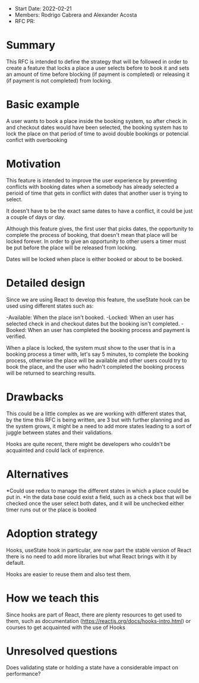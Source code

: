- Start Date: 2022-02-21
- Members: Rodrigo Cabrera and Alexander Acosta
- RFC PR: 

# Summary

This RFC is intended to define the strategy that will be followed in order to create a feature that locks a place 
a user selects before to book it and sets an amount of time before blocking (if payment is completed) or 
releasing it (if payment is not completed) from locking.

# Basic example

A user wants to book a place inside the booking system, so after check in and checkout dates would have been selected,
the booking system has to lock the place on that period of time to avoid double bookings or potencial confict with overbooking

# Motivation

This feature is intended to improve the user experience by preventing conflicts with booking dates when a somebody has already selected 
a perioid of time that gets in conflict with dates that another user is trying to select.

It doesn't have to be the exact same dates to have a conflict, it could be just a couple of days or day.

Although this feature gives, the first user that picks dates, the opportunity to complete the process of booking, that doesn't mean that
place will be locked forever. In order to give an opportunity to other users a timer must be put before the place will be released from locking.

Dates will be locked when place is either booked or about to be booked.


# Detailed design

Since we are using React to develop this feature, the useState hook can be used using different states such as:

-Available: When the place isn't booked.
-Locked: When an user has selected check in and checkout dates but the booking isn't completed.
-Booked: When an user has completed the booking process and payment is verified.

When a place is locked, the system must show to the user that is in a booking process a timer with, let's say 5 minutes, to complete the booking process,
otherwise the place will be available and other users could try to book the place, and the user who hadn't completed the booking process 
will be returned to searching results.


# Drawbacks

This could be a little complex as we are working with different states that, by the time this RFC is being written, are 3 but with further planning 
and as the system grows, it might be a need to add more states leading to a sort of juggle between states and their validations.

Hooks are quite recent, there might be developers who couldn't be acquainted and could lack of expirence.

# Alternatives

*Could use redux to manage the different states in which a place could be put in.
*In the data base could exist a field, such as a check box that will be checked once the user select both dates, and it will be unchecked either timer 
runs out or the place is booked

# Adoption strategy

Hooks, useState hook in particular, are now part the stable version of React there is no need to add more libraries but what React
brings with it by default. 

Hooks are easier to reuse them and also test them.

# How we teach this

Since hooks are part of React, there are plenty resources to get used to them, such as documentation (https://reactjs.org/docs/hooks-intro.html) 
or courses to get acquainted with the use of Hooks

# Unresolved questions

Does validating state or holding a state have a considerable impact on performance?
